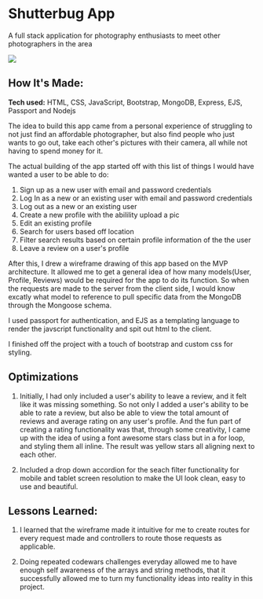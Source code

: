 # Shutterbug App
A full stack application for photography enthusiasts to meet other photographers in the area

![](public/images/shuttergif1.gif)

## How It's Made:

**Tech used:** HTML, CSS, JavaScript, Bootstrap, MongoDB, Express, EJS, Passport and Nodejs

The idea to build this app came from a personal experience of struggling to not just find an affordable photographer, but also find people who just wants to go out, take each other's pictures with their camera, all while not having to spend money for it.

The actual building of the app started off with this list of things I would have wanted a user to be able to do:

1. Sign up as a new user with email and password credentials
2. Log In as a new or an existing user with email and password credentials
3. Log out as a new or an existing user
4. Create a new profile with the abilility upload a pic
5. Edit an existing profile
6. Search for users based off location
7. Filter search results based on certain profile information of the the user
8. Leave a review on a user's profile

After this, I drew a wireframe drawing of this app based on the MVP architecture. It allowed me to get a general idea of how many models(User, Profile, Reviews) would be required for the app to do its function. So when the requests are made to the server from the client side, I would know excatly what model to reference to pull specific data from the MongoDB through the Mongoose schema.  

I used passport for authentication, and EJS as a templating language to render the javscript functionality and spit out html to the client.

I finished off the project with a touch of bootstrap and custom css for styling. 


## Optimizations

1. Initially, I had only included a user's ability to leave a review, and it felt like it was missing something. So not only I added a user's ability to be able to rate a review, but also be able to view the total amount of reviews and average rating on any user's profile. And the fun part of creating a rating functionality was that, through some creativity, I came up with the idea of using a font awesome stars class but in a for loop, and styling them all inline. The result was yellow stars all aligning next to each other.

2. Included a drop down accordion for the seach filter functionality for mobile and tablet screen resolution to make the UI look clean, easy to use and beautiful.

## Lessons Learned:

1. I learned that the wireframe made it intuitive for me to create routes for every request made and controllers to route those requests as applicable.

2. Doing repeated codewars challenges everyday allowed me to have enough self awareness of the arrays and string methods, that it successfully allowed me to turn my functionality ideas into reality in this project.

